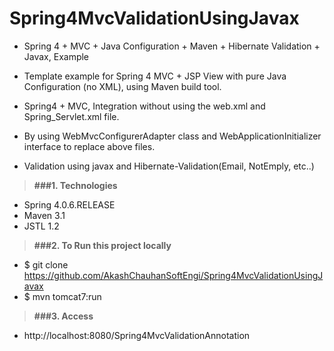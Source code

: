 # Spring4MvcValidationUsingJavax
* Spring 4 + MVC + Java Configuration + Maven + Hibernate Validation + Javax, Example

* Template example for Spring 4 MVC + JSP View with pure Java Configuration (no XML), using Maven build tool.
* Spring4 + MVC, Integration without using the web.xml and Spring_Servlet.xml file. 
* By using WebMvcConfigurerAdapter class and WebApplicationInitializer interface to replace above files.
* Validation using javax and Hibernate-Validation(Email, NotEmply, etc..)

> **###1. Technologies**
* Spring 4.0.6.RELEASE
* Maven 3.1
* JSTL 1.2

> **###2. To Run this project locally**
* $ git clone https://github.com/AkashChauhanSoftEngi/Spring4MvcValidationUsingJavax
* $ mvn tomcat7:run

> **###3.  Access** 
* http://localhost:8080/Spring4MvcValidationAnnotation


